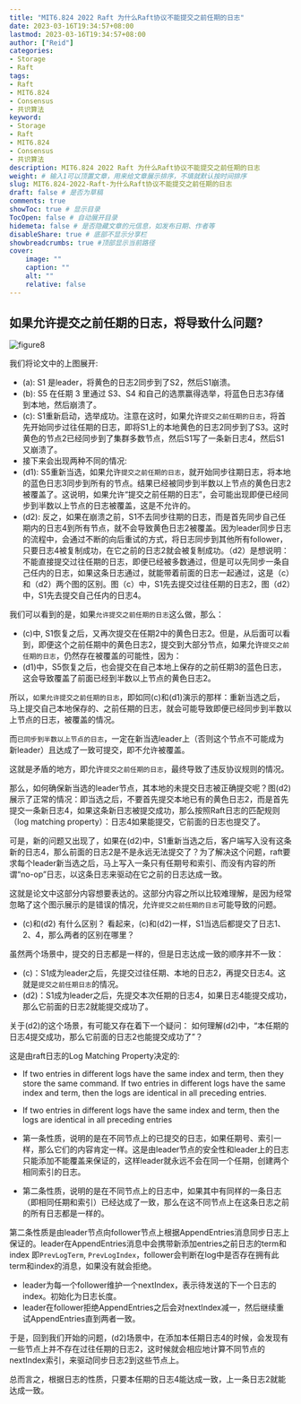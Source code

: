 ```yaml
---
title: "MIT6.824 2022 Raft 为什么Raft协议不能提交之前任期的日志"
date: 2023-03-16T19:34:57+08:00
lastmod: 2023-03-16T19:34:57+08:00
author: ["Reid"]
categories: 
- Storage
- Raft
tags: 
- Raft
- MIT6.824
- Consensus
- 共识算法
keyword:
- Storage
- Raft
- MIT6.824
- Consensus
- 共识算法
description: MIT6.824 2022 Raft 为什么Raft协议不能提交之前任期的日志
weight: # 输入1可以顶置文章，用来给文章展示排序，不填就默认按时间排序
slug: MIT6.824-2022-Raft-为什么Raft协议不能提交之前任期的日志
draft: false # 是否为草稿
comments: true
showToc: true # 显示目录
TocOpen: false # 自动展开目录
hidemeta: false # 是否隐藏文章的元信息，如发布日期、作者等
disableShare: true # 底部不显示分享栏
showbreadcrumbs: true #顶部显示当前路径
cover:
    image: ""
    caption: ""
    alt: ""
    relative: false
---
```



## 如果允许提交之前任期的日志，将导致什么问题?

![figure8](https://cdn.staticaly.com/gh/Reid00/image-host@main/20230203/image.5uq9dyccle8.webp)

我们将论文中的上图展开:
- (a): S1 是leader，将黄色的日志2同步到了S2，然后S1崩溃。
- (b): S5 在任期 3 里通过 S3、S4 和自己的选票赢得选举，将蓝色日志3存储到本地，然后崩溃了。
- (c): S1重新启动，选举成功。注意在这时，如果允许`提交之前任期的日志`，将首先开始同步过往任期的日志，即将S1上的本地黄色的日志2同步到了S3。这时黄色的节点2已经同步到了集群多数节点，然后S1写了一条新日志4，然后S1又崩溃了。
- 接下来会出现两种不同的情况:
- (d1): S5重新当选，如果允许`提交之前任期的日志`，就开始同步往期日志，将本地的蓝色日志3同步到所有的节点。结果已经被同步到半数以上节点的黄色日志2被覆盖了。这说明，如果允许“提交之前任期的日志”，会可能出现即便已经同步到半数以上节点的日志被覆盖，这是不允许的。
- (d2): 反之，如果在崩溃之前，S1不去同步往期的日志，而是首先同步自己任期内的日志4到所有节点，就不会导致黄色日志2被覆盖。因为leader同步日志的流程中，会通过不断的向后重试的方式，将日志同步到其他所有follower，只要日志4被复制成功，在它之前的日志2就会被复制成功。（d2）是想说明：不能直接提交过往任期的日志，即便已经被多数通过，但是可以先同步一条自己任内的日志，如果这条日志通过，就能带着前面的日志一起通过，这是（c）和（d2）两个图的区别。图（c）中，S1先去提交过往任期的日志2，图（d2）中，S1先去提交自己任内的日志4。

我们可以看到的是，如果`允许提交之前任期的日志`这么做，那么：
- (c)中, S1恢复之后，又再次提交在任期2中的黄色日志2。但是，从后面可以看到，即便这个之前任期中的黄色日志2，提交到大部分节点，如果允许`提交之前任期的日志`，仍然存在被覆盖的可能性，因为：
- (d1)中，S5恢复之后，也会提交在自己本地上保存的之前任期3的蓝色日志，这会导致覆盖了前面已经到半数以上节点的黄色日志2。

所以，`如果允许提交之前任期的日志`，即如同(c)和(d1)演示的那样：重新当选之后，马上提交自己本地保存的、之前任期的日志，就会可能导致即便已经同步到半数以上节点的日志，被覆盖的情况。

而`已同步到半数以上节点的日志`，一定在新当选leader上（否则这个节点不可能成为新leader）且达成了一致可提交，即不允许被覆盖。

这就是矛盾的地方，即允许`提交之前任期的日志`，最终导致了违反协议规则的情况。

那么，如何确保新当选的leader节点，其本地的未提交日志被正确提交呢？图(d2)展示了正常的情况：即当选之后，不要首先提交本地已有的黄色日志2，而是首先提交一条新日志4，如果这条新日志被提交成功，那么按照Raft日志的匹配规则（log matching property）：日志4如果能提交，它前面的日志也提交了。

可是，新的问题又出现了，如果在(d2)中，S1重新当选之后，客户端写入没有这条新的日志4，那么前面的日志2是不是永远无法提交了？为了解决这个问题，raft要求每个leader新当选之后，马上写入一条只有任期号和索引、而没有内容的所谓“no-op”日志，以这条日志来驱动在它之前的日志达成一致。

这就是论文中这部分内容想要表达的。这部分内容之所以比较难理解，是因为经常忽略了这个图示展示的是错误的情况，允许`提交之前任期的日志`可能导致的问题。

- (c)和(d2) 有什么区别？
看起来，(c)和(d2)一样，S1当选后都提交了日志1、2、4，那么两者的区别在哪里？

虽然两个场景中，提交的日志都是一样的，但是日志达成一致的顺序并不一致：
- (c)：S1成为leader之后，先提交过往任期、本地的日志2，再提交日志4。这就是`提交之前任期日志`的情况。
- (d2)：S1成为leader之后，先提交本次任期的日志4，如果日志4能提交成功，那么它前面的日志2就能提交成功了。

关于(d2)的这个场景，有可能又存在着下一个疑问：
如何理解(d2)中，“本任期的日志4提交成功，那么它前面的日志2也能提交成功了”？

这是由raft日志的Log Matching Property决定的:
- If two entries in different logs have the same index and term, then they store the same command. If two entries in different logs have the same index and term, then the logs are identical in all preceding entries.
- If two entries in different logs have the same index and term, then the logs are identical in all preceding entries

- 第一条性质，说明的是在不同节点上的已提交的日志，如果任期号、索引一样，那么它们的内容肯定一样。这是由leader节点的安全性和leader上的日志只能添加不能覆盖来保证的，这样leader就永远不会在同一个任期，创建两个相同索引的日志。

- 第二条性质，说明的是在不同节点上的日志中，如果其中有同样的一条日志（即相同任期和索引）已经达成了一致，那么在这不同节点上在这条日志之前的所有日志都是一样的。

第二条性质是由leader节点向follower节点上根据AppendEntries消息同步日志上保证的。leader在AppendEntries消息中会携带新添加entries之前日志的term和index 即`PrevLogTerm`, `PrevLogIndex`，follower会判断在log中是否存在拥有此term和index的消息，如果没有就会拒绝。

- leader为每一个follower维护一个nextIndex，表示待发送的下一个日志的index。初始化为日志长度。
- leader在follower拒绝AppendEntries之后会对nextIndex减一，然后继续重试AppendEntries直到两者一致。

于是，回到我们开始的问题，(d2)场景中，在添加本任期日志4的时候，会发现有一些节点上并不存在过往任期的日志2，这时候就会相应地计算不同节点的nextIndex索引，来驱动同步日志2到这些节点上。

总而言之，根据日志的性质，只要本任期的日志4能达成一致，上一条日志2就能达成一致。